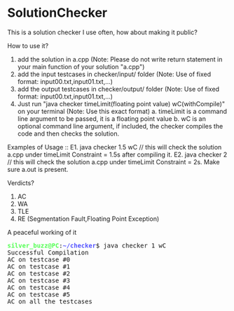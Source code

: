 # SolutionChecker
This is a solution checker I use often, how about making it public?

How to use it?
1. add the solution in a.cpp (Note: Please do not write return statement in your main function of your solution "a.cpp")
2. add the input testcases in checker/input/ folder (Note: Use of fixed format: input00.txt,input01.txt,...)
3. add the output testcases in checker/output/ folder (Note: Use of fixed format: input00.txt,input01.txt,...)
4. Just run "java checker timeLimit(floating point value) wC(withCompile)" on your terminal (Note: Use this exact format)
    a. timeLimit is a command line argument to be passed, it is a floating point value
    b. wC is an optional command line argument, if included, the checker compiles the code and then checks the solution.
    
Examples of Usage ::
  E1. java checker 1.5 wC // this will check the solution a.cpp under timeLimit Constraint = 1.5s after compiling it.
  E2. java checker 2      // this will check the solution a.cpp under timeLimit Constraint = 2s. Make sure a.out is present.

Verdicts?
1. AC 
2. WA
3. TLE
4. RE (Segmentation Fault,Floating Point Exception)

A peaceful working of it 
<pre><font color="#55FF55"><b>silver_buzz@PC</b></font>:<font color="#5555FF"><b>~/checker</b></font>$ java checker 1 wC
Successful Compilation
AC on testcase #0
AC on testcase #1
AC on testcase #2
AC on testcase #3
AC on testcase #4
AC on testcase #5
AC on all the testcases</pre>
